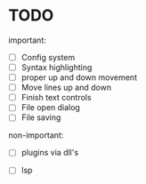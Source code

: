 # TODO
important:
 - [ ] Config system
 - [ ] Syntax highlighting
  - [ ] proper up and down movement
  - [ ] Move lines up and down
 - [ ] Finish text controls
 - [ ] File open dialog
 - [ ] File saving

non-important:
 - [ ] plugins via dll's
 - [ ] lsp

